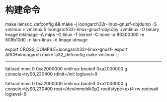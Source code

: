 # 构建命令
make lainsoc_defconfig && make -j
loongarch32r-linux-gnusf-objdump -S vmlinux > vmlinux.S
loongarch32r-linux-gnusf-objcopy ./vmlinux -O binary Image
mkimage -A mips -O linux -T kernel -C none -a 80300000 -e 808b10d0 -n lain-linux -d Image uImage


export CROSS_COMPILE=loongarch32r-linux-gnusf-
export ARCH=loongarch
make la32_defconfig
make vmlinux -j

----
fatload mmc 0 0xa2000000 vmlinux
bootelf 0xa2000000 g console=ttyS0,230400 rdinit=/init loglevel=9

fatload mmc 0 0xa2000000 vmlinux
bootelf 0xa2000000 g console=ttyS0,230400 root=/dev/mmcblk0p2 rootfstype=ext4 rw rootwait loglevel=9
